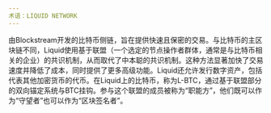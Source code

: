 ```yaml
---
术语：LIQUID NETWORK
---
```


由Blockstream开发的比特币侧链，旨在提供快速且保密的交易。与比特币的主区块链不同，Liquid使用基于联盟（一个选定的节点操作者群体，通常是与比特币相关的企业）的共识机制，从而取代了中本聪的共识机制。这种方法显著加快了交易速度并降低了成本，同时提供了更多高级功能。Liquid还允许发行数字资产，包括代表其他加密货币的代币。在Liquid上的比特币，称为L-BTC，通过基于联盟部分的双向锚定系统与BTC挂钩。参与这个联盟的成员被称为“职能方”，他们既可以作为“守望者”也可以作为“区块签名者”。